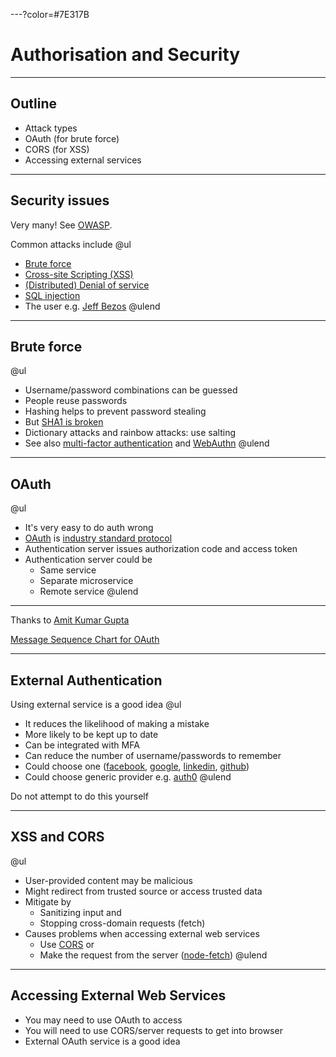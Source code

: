 ---?color=#7E317B

# Authorisation and Security

---

## Outline

* Attack types
* OAuth (for brute force)
* CORS (for XSS)
* Accessing external services

---

## Security issues

Very many! See [OWASP](https://www.owasp.org/index.php/Main_Page).

Common attacks include
@ul
* [Brute force](https://www.owasp.org/index.php/Brute_force_attack)
* [Cross-site Scripting (XSS)]( https://www.owasp.org/index.php/Cross-site_Scripting_%28XSS%29 )
* [(Distributed) Denial of service](https://www.owasp.org/index.php/Denial_of_Service)
* [SQL injection](https://www.owasp.org/index.php/SQL_Injection)
* The user e.g. [Jeff Bezos](https://www.bbc.co.uk/news/technology-47253869)
@ulend

---

## Brute force

@ul
* Username/password combinations can be guessed
* People reuse passwords
* Hashing helps to prevent password stealing
* But [SHA1 is broken](https://security.googleblog.com/2017/02/announcing-first-sha1-collision.html)
* Dictionary attacks and rainbow attacks: use salting
* See also [multi-factor authentication](https://en.wikipedia.org/wiki/Multi-factor_authentication) and [WebAuthn](https://www.w3.org/TR/webauthn/)
@ulend

---

## OAuth

@ul
* It's very easy to do auth wrong
* [OAuth](https://oauth.net/) is [industry standard protocol](https://tools.ietf.org/html/rfc6749)
* Authentication server issues authorization code and access token
* Authentication server could be
  * Same service
  * Separate microservice
  * Remote service
@ulend

---

Thanks to [Amit Kumar Gupta](https://stackoverflow.com/users/453767/amit-kumar-gupta)

[Message Sequence Chart for OAuth](https://i.stack.imgur.com/lrLe3.png)

---

## External Authentication

Using external service is a good idea
@ul
* It reduces the likelihood of making a mistake
* More likely to be kept up to date
* Can be integrated with MFA
* Can reduce the number of username/passwords to remember
* Could choose one ([facebook](https://developers.facebook.com/docs/facebook-login/), [google](https://developers.google.com/identity/), [linkedin](https://docs.microsoft.com/en-us/linkedin/shared/authentication/authentication), [github](https://developer.github.com/v3/auth/))
* Could choose generic provider e.g. [auth0](https://auth0.com/)
@ulend

Do not attempt to do this yourself

---

## XSS and CORS

@ul
* User-provided content may be malicious
* Might redirect from trusted source or access trusted data
* Mitigate by
  * Sanitizing input and
  * Stopping cross-domain requests (fetch)
* Causes problems when accessing external web services
  * Use [CORS](https://developer.mozilla.org/en-US/docs/Web/HTTP/CORS) or
  * Make the request from the server ([node-fetch](https://www.npmjs.com/package/node-fetch))
@ulend

---

## Accessing External Web Services

* You may need to use OAuth to access
* You will need to use CORS/server requests to get into browser
* External OAuth service is a good idea




